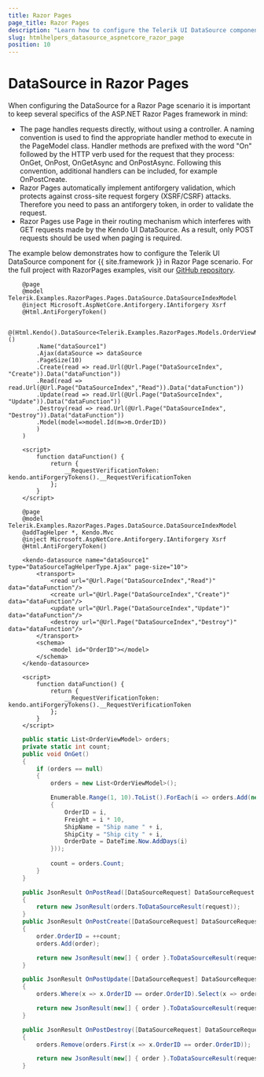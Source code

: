 ```yaml
---
title: Razor Pages
page_title: Razor Pages
description: "Learn how to configure the Telerik UI DataSource component for {{ site.framework }} in Razor Page scenario"
slug: htmlhelpers_datasource_aspnetcore_razor_page
position: 10
---
```


# DataSource in Razor Pages

When configuring the DataSource for a Razor Page scenario it is important to keep several specifics of the ASP.NET Razor Pages framework in mind:

* The page handles requests directly, without using a controller. A naming convention is used to find the appropriate handler method to execute in the PageModel class. Handler methods are prefixed with the word "On" followed by the HTTP verb used for the request that they process: OnGet, OnPost, OnGetAsync and OnPostAsync. Following this convention, additional handlers can be included, for example OnPostCreate. 
* Razor Pages automatically implement antiforgery validation, which protects against cross-site request forgery (XSRF/CSRF) attacks. Therefore you need to pass an antiforgery token, in order to validate the request. 
* Razor Pages use Page in their routing mechanism which interferes with GET requests made by the Kendo UI DataSource. As a result, only POST requests should be used when paging is required.

The example below demonstrates how to configure the Telerik UI DataSource component for {{ site.framework }} in Razor Page scenario. For the full project with RazorPages examples, visit our [GitHub repository](https://github.com/telerik/ui-for-aspnet-core-examples/tree/master/Telerik.Examples.RazorPages).

```HtmlHelper
    @page
    @model Telerik.Examples.RazorPages.Pages.DataSource.DataSourceIndexModel
    @inject Microsoft.AspNetCore.Antiforgery.IAntiforgery Xsrf
    @Html.AntiForgeryToken()

    @(Html.Kendo().DataSource<Telerik.Examples.RazorPages.Models.OrderViewModel>()
        .Name("dataSource1")
        .Ajax(dataSource => dataSource
        .PageSize(10)
        .Create(read => read.Url(@Url.Page("DataSourceIndex", "Create")).Data("dataFunction"))
        .Read(read => read.Url(@Url.Page("DataSourceIndex","Read")).Data("dataFunction"))
        .Update(read => read.Url(@Url.Page("DataSourceIndex", "Update")).Data("dataFunction"))
        .Destroy(read => read.Url(@Url.Page("DataSourceIndex", "Destroy")).Data("dataFunction"))
        .Model(model=>model.Id(m=>m.OrderID))
        )
    )

    <script>
        function dataFunction() {
            return {
                __RequestVerificationToken: kendo.antiForgeryTokens().__RequestVerificationToken
            };
        }
    </script>
```
```TagHelper
    @page
    @model Telerik.Examples.RazorPages.Pages.DataSource.DataSourceIndexModel
    @addTagHelper *, Kendo.Mvc
    @inject Microsoft.AspNetCore.Antiforgery.IAntiforgery Xsrf
    @Html.AntiForgeryToken()

    <kendo-datasource name="dataSource1" type="DataSourceTagHelperType.Ajax" page-size="10">
        <transport>
            <read url="@Url.Page("DataSourceIndex","Read")" data="dataFunction"/>
            <create url="@Url.Page("DataSourceIndex","Create")" data="dataFunction"/>
            <update url="@Url.Page("DataSourceIndex","Update")" data="dataFunction"/>
            <destroy url="@Url.Page("DataSourceIndex","Destroy")" data="dataFunction"/>
        </transport>
        <schema>
            <model id="OrderID"></model>
        </schema>
    </kendo-datasource>

    <script>
        function dataFunction() {
            return {
                __RequestVerificationToken: kendo.antiForgeryTokens().__RequestVerificationToken
            };
        }
    </script> 
```
```C# PageModel
	public static List<OrderViewModel> orders;
    private static int count;
    public void OnGet()
    {
        if (orders == null)
        {
            orders = new List<OrderViewModel>();

            Enumerable.Range(1, 10).ToList().ForEach(i => orders.Add(new OrderViewModel
            {
                OrderID = i,
                Freight = i * 10,
                ShipName = "Ship name " + i,
                ShipCity = "Ship city " + i,
                OrderDate = DateTime.Now.AddDays(i)
            }));
            
            count = orders.Count;
        }
    }

    public JsonResult OnPostRead([DataSourceRequest] DataSourceRequest request)
    {
        return new JsonResult(orders.ToDataSourceResult(request));
    }
    public JsonResult OnPostCreate([DataSourceRequest] DataSourceRequest request, OrderViewModel order)
    {
        order.OrderID = ++count;
        orders.Add(order);

        return new JsonResult(new[] { order }.ToDataSourceResult(request, ModelState));
    }

    public JsonResult OnPostUpdate([DataSourceRequest] DataSourceRequest request, OrderViewModel order)
    {
        orders.Where(x => x.OrderID == order.OrderID).Select(x => order);

        return new JsonResult(new[] { order }.ToDataSourceResult(request, ModelState));
    }

    public JsonResult OnPostDestroy([DataSourceRequest] DataSourceRequest request, OrderViewModel order)
    {
        orders.Remove(orders.First(x => x.OrderID == order.OrderID));

        return new JsonResult(new[] { order }.ToDataSourceResult(request, ModelState));
    }
```
